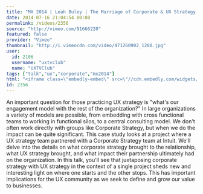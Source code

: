 ```yaml
---
title: "MX 2014 | Leah Buley | The Marriage of Corporate & UX Strategy: A Case Study"
date: 2014-07-16 21:04:54 00:00
permalink: /videos/2356
source: "http://vimeo.com/91666220"
featured: false
provider: "Vimeo"
thumbnail: "http://i.vimeocdn.com/video/471260902_1280.jpg"
user:
  id: 2106
  username: "uxtvclub"
  name: "UXTVClub"
tags: ["talk","ux","corporate","mx2014"]
html: "<iframe class=\"embedly-embed\" src=\"//cdn.embedly.com/widgets/media.html?src=http%3A%2F%2Fplayer.vimeo.com%2Fvideo%2F91666220&wmode=transparent&src_secure=1&url=http%3A%2F%2Fvimeo.com%2F91666220&image=http%3A%2F%2Fi.vimeocdn.com%2Fvideo%2F471260902_1280.jpg&key=daaebf4d9cdd46779200162d0ca86e20&type=text%2Fhtml&schema=vimeo\" width=\"1280\" height=\"720\" scrolling=\"no\" frameborder=\"0\" allowfullscreen></iframe>"
id: 2356
---
```


An important question for those practicing UX strategy is "what's our engagement model with the rest of the organization?" In large organizations a variety of models are possible, from embedding with cross functional teams to working in functional silos, to a central consulting model. We don't often work directly with groups like Corporate Strategy, but when we do the impact can be quite significant. This case study looks at a project where a UX strategy team partnered with a Corporate Strategy team at Intuit. We'll delve into the details on what corporate strategy brought to the relationship, what UX strategy brought, and what impact their partnership ultimately had on the organization. In this talk, you'll see that juxtaposing corporate strategy with UX strategy in the context of a single project sheds new and interesting light on where one starts and the other stops. This has important implications for the UX community as we seek to define and grow our value to businesses.